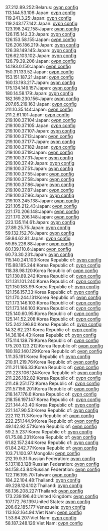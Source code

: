 37.212.89.252:Belarus: [ovpn config](vpn/37_212_89_252.ovpn)  
113.144.53.106:Japan: [ovpn config](vpn/113_144_53_106.ovpn)  
119.241.3.25:Japan: [ovpn config](vpn/119_241_3_25.ovpn)  
119.243.177.142:Japan: [ovpn config](vpn/119_243_177_142.ovpn)  
123.198.242.158:Japan: [ovpn config](vpn/123_198_242_158.ovpn)  
126.115.142.33:Japan: [ovpn config](vpn/126_115_142_33.ovpn)  
126.153.58.155:Japan: [ovpn config](vpn/126_153_58_155.ovpn)  
126.206.186.219:Japan: [ovpn config](vpn/126_206_186_219.ovpn)  
126.38.149.145:Japan: [ovpn config](vpn/126_38_149_145.ovpn)  
126.62.103.102:Japan: [ovpn config](vpn/126_62_103_102.ovpn)  
126.79.39.206:Japan: [ovpn config](vpn/126_79_39_206.ovpn)  
14.193.0.150:Japan: [ovpn config](vpn/14_193_0_150.ovpn)  
150.31.133.52:Japan: [ovpn config](vpn/150_31_133_52.ovpn)  
153.151.187.21:Japan: [ovpn config](vpn/153_151_187_21.ovpn)  
160.13.193.217:Japan: [ovpn config](vpn/160_13_193_217.ovpn)  
175.134.149.157:Japan: [ovpn config](vpn/175_134_149_157.ovpn)  
180.14.58.179:Japan: [ovpn config](vpn/180_14_58_179.ovpn)  
182.169.230.156:Japan: [ovpn config](vpn/182_169_230_156.ovpn)  
207.65.219.163:Japan: [ovpn config](vpn/207_65_219_163.ovpn)  
211.10.35.144:Japan: [ovpn config](vpn/211_10_35_144.ovpn)  
211.2.61.101:Japan: [ovpn config](vpn/211_2_61_101.ovpn)  
219.100.37.104:Japan: [ovpn config](vpn/219_100_37_104.ovpn)  
219.100.37.105:Japan: [ovpn config](vpn/219_100_37_105.ovpn)  
219.100.37.107:Japan: [ovpn config](vpn/219_100_37_107.ovpn)  
219.100.37.13:Japan: [ovpn config](vpn/219_100_37_13.ovpn)  
219.100.37.177:Japan: [ovpn config](vpn/219_100_37_177.ovpn)  
219.100.37.182:Japan: [ovpn config](vpn/219_100_37_182.ovpn)  
219.100.37.19:Japan: [ovpn config](vpn/219_100_37_19.ovpn)  
219.100.37.31:Japan: [ovpn config](vpn/219_100_37_31.ovpn)  
219.100.37.49:Japan: [ovpn config](vpn/219_100_37_49.ovpn)  
219.100.37.51:Japan: [ovpn config](vpn/219_100_37_51.ovpn)  
219.100.37.55:Japan: [ovpn config](vpn/219_100_37_55.ovpn)  
219.100.37.58:Japan: [ovpn config](vpn/219_100_37_58.ovpn)  
219.100.37.86:Japan: [ovpn config](vpn/219_100_37_86.ovpn)  
219.100.37.87:Japan: [ovpn config](vpn/219_100_37_87.ovpn)  
219.100.37.96:Japan: [ovpn config](vpn/219_100_37_96.ovpn)  
219.103.245.138:Japan: [ovpn config](vpn/219_103_245_138.ovpn)  
221.105.212.43:Japan: [ovpn config](vpn/221_105_212_43.ovpn)  
221.170.206.148:Japan: [ovpn config](vpn/221_170_206_148.ovpn)  
221.170.206.148:Japan: [ovpn config](vpn/221_170_206_148.ovpn)  
223.135.114.61:Japan: [ovpn config](vpn/223_135_114_61.ovpn)  
27.89.25.75:Japan: [ovpn config](vpn/27_89_25_75.ovpn)  
59.132.152.76:Japan: [ovpn config](vpn/59_132_152_76.ovpn)  
59.84.62.81:Japan: [ovpn config](vpn/59_84_62_81.ovpn)  
59.85.226.88:Japan: [ovpn config](vpn/59_85_226_88.ovpn)  
60.139.110.6:Japan: [ovpn config](vpn/60_139_110_6.ovpn)  
60.73.30.231:Japan: [ovpn config](vpn/60_73_30_231.ovpn)  
115.140.241.103:Korea Republic of: [ovpn config](vpn/115_140_241_103.ovpn)  
115.88.185.244:Korea Republic of: [ovpn config](vpn/115_88_185_244.ovpn)  
118.38.98.120:Korea Republic of: [ovpn config](vpn/118_38_98_120.ovpn)  
121.130.89.242:Korea Republic of: [ovpn config](vpn/121_130_89_242.ovpn)  
121.131.101.240:Korea Republic of: [ovpn config](vpn/121_131_101_240.ovpn)  
121.150.183.99:Korea Republic of: [ovpn config](vpn/121_150_183_99.ovpn)  
121.156.157.33:Korea Republic of: [ovpn config](vpn/121_156_157_33.ovpn)  
121.170.244.131:Korea Republic of: [ovpn config](vpn/121_170_244_131.ovpn)  
121.173.146.103:Korea Republic of: [ovpn config](vpn/121_173_146_103.ovpn)  
121.173.146.103:Korea Republic of: [ovpn config](vpn/121_173_146_103.ovpn)  
125.140.60.95:Korea Republic of: [ovpn config](vpn/125_140_60_95.ovpn)  
125.141.52.208:Korea Republic of: [ovpn config](vpn/125_141_52_208.ovpn)  
125.242.196.80:Korea Republic of: [ovpn config](vpn/125_242_196_80.ovpn)  
14.32.62.231:Korea Republic of: [ovpn config](vpn/14_32_62_231.ovpn)  
14.36.184.43:Korea Republic of: [ovpn config](vpn/14_36_184_43.ovpn)  
175.114.139.79:Korea Republic of: [ovpn config](vpn/175_114_139_79.ovpn)  
175.203.123.212:Korea Republic of: [ovpn config](vpn/175_203_123_212.ovpn)  
180.182.140.129:Korea Republic of: [ovpn config](vpn/180_182_140_129.ovpn)  
1.11.35.191:Korea Republic of: [ovpn config](vpn/1_11_35_191.ovpn)  
210.91.219.76:Korea Republic of: [ovpn config](vpn/210_91_219_76.ovpn)  
211.211.166.33:Korea Republic of: [ovpn config](vpn/211_211_166_33.ovpn)  
211.223.106.124:Korea Republic of: [ovpn config](vpn/211_223_106_124.ovpn)  
211.226.182.82:Korea Republic of: [ovpn config](vpn/211_226_182_82.ovpn)  
211.49.251.172:Korea Republic of: [ovpn config](vpn/211_49_251_172.ovpn)  
211.57.156.201:Korea Republic of: [ovpn config](vpn/211_57_156_201.ovpn)  
218.147.176.6:Korea Republic of: [ovpn config](vpn/218_147_176_6.ovpn)  
218.156.197.147:Korea Republic of: [ovpn config](vpn/218_156_197_147.ovpn)  
221.144.43.40:Korea Republic of: [ovpn config](vpn/221_144_43_40.ovpn)  
221.147.90.53:Korea Republic of: [ovpn config](vpn/221_147_90_53.ovpn)  
222.112.11.3:Korea Republic of: [ovpn config](vpn/222_112_11_3.ovpn)  
222.251.144.9:Korea Republic of: [ovpn config](vpn/222_251_144_9.ovpn)  
49.142.92.57:Korea Republic of: [ovpn config](vpn/49_142_92_57.ovpn)  
59.2.5.237:Korea Republic of: [ovpn config](vpn/59_2_5_237.ovpn)  
61.75.88.231:Korea Republic of: [ovpn config](vpn/61_75_88_231.ovpn)  
61.82.157.244:Korea Republic of: [ovpn config](vpn/61_82_157_244.ovpn)  
61.84.242.77:Korea Republic of: [ovpn config](vpn/61_84_242_77.ovpn)  
103.71.100.97:Mongolia: [ovpn config](vpn/103_71_100_97.ovpn)  
212.19.9.31:Russian Federation: [ovpn config](vpn/212_19_9_31.ovpn)  
5.137.183.128:Russian Federation: [ovpn config](vpn/5_137_183_128.ovpn)  
94.158.43.84:Russian Federation: [ovpn config](vpn/94_158_43_84.ovpn)  
122.116.195.70:Taiwan: [ovpn config](vpn/122_116_195_70.ovpn)  
184.22.104.48:Thailand: [ovpn config](vpn/184_22_104_48.ovpn)  
49.228.124.102:Thailand: [ovpn config](vpn/49_228_124_102.ovpn)  
58.136.208.227:Thailand: [ovpn config](vpn/58_136_208_227.ovpn)  
173.239.196.40:United Kingdom: [ovpn config](vpn/173_239_196_40.ovpn)  
107.172.76.139:United States: [ovpn config](vpn/107_172_76_139.ovpn)  
206.62.185.177:Venezuela: [ovpn config](vpn/206_62_185_177.ovpn)  
113.162.164.94:Viet Nam: [ovpn config](vpn/113_162_164_94.ovpn)  
1.53.64.207:Viet Nam: [ovpn config](vpn/1_53_64_207.ovpn)  
58.187.248.126:Viet Nam: [ovpn config](vpn/58_187_248_126.ovpn)  
